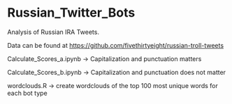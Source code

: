 # Russian_Twitter_Bots
Analysis of Russian IRA Tweets. 

Data can be found at https://github.com/fivethirtyeight/russian-troll-tweets

Calculate_Scores_a.ipynb -> Capitalization and punctuation matters

Calculate_Scores_b.ipynb -> Capitalization and punctuation does not matter

wordclouds.R -> create wordclouds of the top 100 most unique words for each bot type
